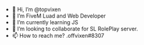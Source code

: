 - 👋 Hi, I’m @topvixen
- 👀 I’m FiveM Luad and Web Developer
- 🌱 I’m currently learning JS
- 💞️ I’m looking to collaborate for SL RolePlay server.
- 📫 How to reach me? .offvixen#8307

<!---
If you have any questions, write to me on discord!
--->
